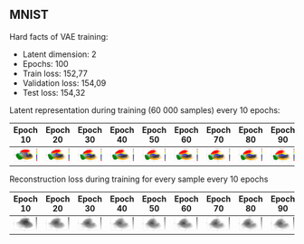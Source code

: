 ## MNIST

Hard facts of VAE training:
* Latent dimension: 2  
* Epochs: 100  
* Train loss: 152,77  
* Validation loss: 154,09  
* Test loss: 154,32

Latent representation during training (60 000 samples) every 10 epochs:

Epoch 10|Epoch 20|Epoch 30|Epoch 40|Epoch 50|Epoch 60|Epoch 70|Epoch 80|Epoch 90|Epoch 100 
:-------------------------:|:-------------------------:|:-------------------------:|:-------------------------:|:-------------------------:|:-------------------------:|:-------------------------:|:-------------------------:|:-------------------------:|:-------------------------:|
![](https://raw.githubusercontent.com/LorenzHW/Master-Thesis/master/Code/progress/pics/progress_2/epoch_10.png)  |  ![](https://raw.githubusercontent.com/LorenzHW/Master-Thesis/master/Code/progress/pics/progress_2/epoch_20.png) |  ![](https://raw.githubusercontent.com/LorenzHW/Master-Thesis/master/Code/progress/pics/progress_2/epoch_30.png) |  ![](https://raw.githubusercontent.com/LorenzHW/Master-Thesis/master/Code/progress/pics/progress_2/epoch_40.png) |  ![](https://raw.githubusercontent.com/LorenzHW/Master-Thesis/master/Code/progress/pics/progress_2/epoch_50.png) |  ![](https://raw.githubusercontent.com/LorenzHW/Master-Thesis/master/Code/progress/pics/progress_2/epoch_60.png) |  ![](https://raw.githubusercontent.com/LorenzHW/Master-Thesis/master/Code/progress/pics/progress_2/epoch_70.png) |  ![](https://raw.githubusercontent.com/LorenzHW/Master-Thesis/master/Code/progress/pics/progress_2/epoch_80.png) |  ![](https://raw.githubusercontent.com/LorenzHW/Master-Thesis/master/Code/progress/pics/progress_2/epoch_90.png)  |  ![](https://raw.githubusercontent.com/LorenzHW/Master-Thesis/master/Code/progress/pics/progress_2/epoch_100.png)


Reconstruction loss during training for every sample every 10 epochs 

Epoch 10|Epoch 20|Epoch 30|Epoch 40|Epoch 50|Epoch 60|Epoch 70|Epoch 80|Epoch 90|Epoch 100 
:-------------------------:|:-------------------------:|:-------------------------:|:-------------------------:|:-------------------------:|:-------------------------:|:-------------------------:|:-------------------------:|:-------------------------:|:-------------------------:|
![](https://raw.githubusercontent.com/LorenzHW/Master-Thesis/master/Code/progress/pics/progress_2/epoch_10_loss.png)  |  ![](https://raw.githubusercontent.com/LorenzHW/Master-Thesis/master/Code/progress/pics/progress_2/epoch_20_loss.png) |  ![](https://raw.githubusercontent.com/LorenzHW/Master-Thesis/master/Code/progress/pics/progress_2/epoch_30_loss.png) |  ![](https://raw.githubusercontent.com/LorenzHW/Master-Thesis/master/Code/progress/pics/progress_2/epoch_40_loss.png) |  ![](https://raw.githubusercontent.com/LorenzHW/Master-Thesis/master/Code/progress/pics/progress_2/epoch_50_loss.png) |  ![](https://raw.githubusercontent.com/LorenzHW/Master-Thesis/master/Code/progress/pics/progress_2/epoch_60_loss.png) |  ![](https://raw.githubusercontent.com/LorenzHW/Master-Thesis/master/Code/progress/pics/progress_2/epoch_70_loss.png) |  ![](https://raw.githubusercontent.com/LorenzHW/Master-Thesis/master/Code/progress/pics/progress_2/epoch_80_loss.png) |  ![](https://raw.githubusercontent.com/LorenzHW/Master-Thesis/master/Code/progress/pics/progress_2/epoch_90_loss.png)  |  ![](https://raw.githubusercontent.com/LorenzHW/Master-Thesis/master/Code/progress/pics/progress_2/epoch_100_loss.png)